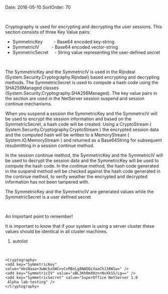 Date: 2016-05-10
SortOrder: 70

 

Cryptography is used for encrypting and decrypting the user sessions. This section consists of three Key Value pairs:

-   SymmetricKey         - Base64 encoded key-string
-   SymmetricIV          - Base64 encoded vector-string
-   SymmetricSecret     - String value representing the user-defined secret

 

The SymmetricKey and the SymmetricIV is used in the Rijndeal (System.Security.Cryptography.Rijndael) based encrypting and decrypting methods. The SymmetricSecret is used to compute a hash code using the SHA256Managed classes (System.Security.Cryptography.SHA256Managed). The key value pairs in the section are used in the NetServer session suspend and session continue mechanisms.

When you suspend a session the SymmetricKey and the SymmetricIV will be used to encrypt the session information and based on the SymmetricSecret, a hash code will be created. Using a CryptoStream ( System.Security.Cryptography.CryptoStream ) the encrypted session data and the computed hash will be written to a MemoryStream ( System.IO.MemoryStream ) and returned as a Base64String for subsequent resubmitting in a session continue method.

In the session continue method, the SymmetricKey and the SymmetricIV will be used to decrypt the session data and the SymmetricKey will be used to compute the hash code. In the continue method, the hash code generated in the suspend method will be checked against the hash code generated in the continue method, to verify weather the encrypted and decrypted information has not been tampered with.

The SymmetricKey and the SymmetricIV are generated values while the SymmetricSecret is a user defined secret

 

An Important point to remember!

It is important to know that if your system is using a server cluster these values should be identical in all cluster machines. 

1. autolist

 

```
<Cryptography>
<add key="SymmetricKey" 
value="mbiNaaa+3wWcbzGWCnvCvRBoLg8NADQiXaaChJ38W1w=" />
<add key="SymmetricIV" value="aBL3Kh0mXHzn+NvXkSS/Lg==" />
<add key="SymmetricSecret" value="SuperOffice NetServer 1.0  
 Alpha lab-testing" />
</Cryptography>
```

 
